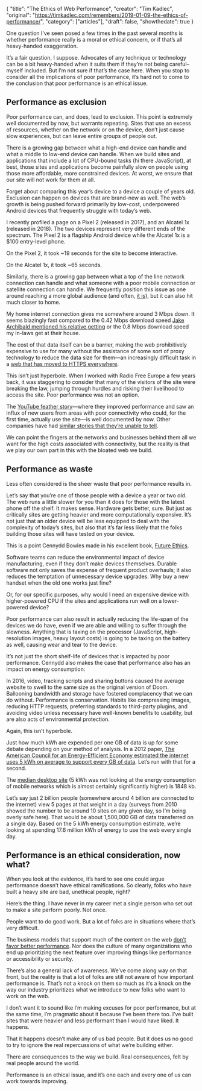 {
  "title": "The Ethics of Web Performance",
  "creator": "Tim Kadlec",
  "original": "https://timkadlec.com/remembers/2019-01-09-the-ethics-of-performance/",
  "category": ["articles"],
  "draft": false,
  "showthedate": true
}

One question I’ve seen posed a few times in the past several months is whether performance really is a moral or ethical concern, or if that’s all heavy-handed exaggeration.

It’s a fair question, I suppose. Advocates of any technique or technology can be a bit heavy-handed when it suits them if they’re not being careful–myself included. But I’m not sure if that’s the case here. When you stop to consider all the implications of poor performance, it’s hard not to come to the conclusion that poor performance is an ethical issue.

## Performance as exclusion
Poor performance can, and does, lead to exclusion. This point is extremely well documented by now, but warrants repeating. Sites that use an excess of resources, whether on the network or on the device, don’t just cause slow experiences, but can leave entire groups of people out.

There is a growing gap between what a high-end device can handle and what a middle to low-end device can handle. When we build sites and applications that include a lot of CPU-bound tasks (hi there JavaScript), at best, those sites and applications become painfully slow on people using those more affordable, more constrained devices. At worst, we ensure that our site will not work for them at all.

Forget about comparing this year’s device to a device a couple of years old. Exclusion can happen on devices that are brand-new as well. The web’s growth is being pushed forward primarily by low-cost, underpowered Android devices that frequently struggle with today’s web.

I recently profiled a page on a Pixel 2 (released in 2017), and an Alcatel 1x (released in 2018). The two devices represent very different ends of the spectrum. The Pixel 2 is a flagship Android device while the Alcatel 1x is a $100 entry-level phone.

On the Pixel 2, it took ~19 seconds for the site to become interactive.

On the Alcatel 1x, it took ~65 seconds.

Similarly, there is a growing gap between what a top of the line network connection can handle and what someone with a poor mobile connection or satellite connection can handle. We frequently position this issue as one around reaching a more global audience (and often, [it is](https://twitter.com/mattleibow/status/1063450298264551425)), but it can also hit much closer to home.

My home internet connection gives me somewhere around 3 Mbps down. It seems blazingly fast compared to the 0.42 Mbps download speed [Jake Archibald mentioned his relative getting](https://twitter.com/jaffathecake/status/1078632410420596736) or the 0.8 Mbps download speed my in-laws get at their house.

The cost of that data itself can be a barrier, making the web prohibitively expensive to use for many without the assistance of some sort of proxy technology to reduce the data size for them—an increasingly difficult task in a [web that has moved to HTTPS everywhere](https://meyerweb.com/eric/thoughts/2018/08/07/securing-sites-made-them-less-accessible/).

This isn’t just hyperbole. When I worked with Radio Free Europe a few years back, it was staggering to consider that many of the visitors of the site were breaking the law, jumping through hurdles and risking their livelihood to access the site. Poor performance was not an option.

The [YouTube feather story](http://blog.chriszacharias.com/page-weight-matters)—where they improved performance and saw an influx of new users from areas with poor connectivity who could, for the first time, actually use the site—is well documented by now. Other companies have had [similar stories that they’re unable to tell](https://twitter.com/dalmaer/status/1057466698272407552).

We can point the fingers at the networks and businesses behind them all we want for the high costs associated with connectivity, but the reality is that we play our own part in this with the bloated web we build.

## Performance as waste
Less often considered is the sheer waste that poor performance results in.

Let’s say that you’re one of those people with a device a year or two old. The web runs a little slower for you than it does for those with the latest phone off the shelf. It makes sense. Hardware gets better, sure. But just as critically sites are getting heavier and more computationally expensive. It’s not just that an older device will be less equipped to deal with the complexity of today’s sites, but also that it’s far less likely that the folks building those sites will have tested on your device.

This is a point Cennydd Bowles made in his excellent book, [Future Ethics](https://www.future-ethics.com/).

Software teams can reduce the environmental impact of device manufacturing, even if they don’t make devices themselves. Durable software not only saves the expense of frequent product overhauls; it also reduces the temptation of unnecessary device upgrades. Why buy a new handset when the old one works just fine?

Or, for our specific purposes, why would I need an expensive device with higher-powered CPU if the sites and applications run well on a lower-powered device?

Poor performance can also result in actually reducing the life-span of the devices we do have, even if we are able and willing to suffer through the slowness. Anything that is taxing on the processor (JavaScript, high-resolution images, heavy layout costs) is going to be taxing on the battery as well, causing wear and tear to the device.

It’s not just the short shelf-life of devices that is impacted by poor performance. Cennydd also makes the case that performance also has an impact on energy consumption:

In 2016, video, tracking scripts and sharing buttons caused the average website to swell to the same size as the original version of Doom. Ballooning bandwidth and storage have fostered complacency that we can do without. Performance is conservation. Habits like compressing images, reducing HTTP requests, preferring standards to third-party plugins, and avoiding video unless necessary have well-known benefits to usability, but are also acts of environmental protection.

Again, this isn’t hyperbole.

Just how much kWh are expended per one GB of data is up for some debate depending on your method of analysis. In a 2012 paper, [The American Council for an Energy-Efficient Economy estimated the internet uses 5 kWh on average to support every GB of data](https://aceee.org/files/proceedings/2012/data/papers/0193-000409.pdf). Let’s run with that for a second.

The [median desktop site](https://httparchive.org/reports/state-of-the-web#bytesTotal) (5 kWh was not looking at the energy consumption of mobile networks which is almost certainly significantly higher) is 1848 kb.

Let’s say just 2 billion people (somewhere around 4 billion are connected to the internet) view 5 pages at that weight in a day (surveys from 2010 showed the number to be around 10 sites on any given day, so I’m being overly safe here). That would be about 1,500,000 GB of data transferred on a single day. Based on the 5 kWh energy consumption estimate, we’re looking at spending 17.6 million kWh of energy to use the web every single day.

## Performance is an ethical consideration, now what?
When you look at the evidence, it’s hard to see one could argue performance doesn’t have ethical ramifications. So clearly, folks who have built a heavy site are bad, unethical people, right?

Here’s the thing. I have never in my career met a single person who set out to make a site perform poorly. Not once.

People want to do good work. But a lot of folks are in situations where that’s very difficult.

The business models that support much of the content on the web [don’t favor better performance](https://ethanmarcotte.com/wrote/bits/). Nor does the culture of many organizations who end up prioritizing the next feature over improving things like performance or accessibility or security.

There’s also a general lack of awareness. We’ve come along way on that front, but the reality is that a lot of folks are still not aware of how important performance is. That’s not a knock on them so much as it’s a knock on the way our industry prioritizes what we introduce to new folks who want to work on the web.

I don’t want it to sound like I’m making excuses for poor performance, but at the same time, I’m pragmatic about it because I’ve been there too. I’ve built sites that were heavier and less performant than I would have liked. It happens.

That it happens doesn’t make any of us bad people. But it does us no good to try to ignore the real repercussions of what we’re building either.

There are consequences to the way we build. Real consequences, felt by real people around the world.

Performance is an ethical issue, and it’s one each and every one of us can work towards improving.